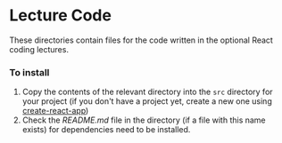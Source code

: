 # Lecture Code

These directories contain files for the code written in the optional React coding lectures.

### To install

1. Copy the contents of the relevant directory into the `src` directory for your project (if you don't have a project yet, create a new one using [create-react-app](https://create-react-app.dev/))
1. Check the _README.md_ file in the directory (if a file with this name exists) for dependencies need to be installed.
